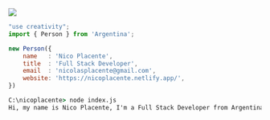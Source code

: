 <!--x axis divider-->
<img src="/assets/images/horizontal-divider-gradient.gif">

```js
"use creativity";
import { Person } from 'Argentina';

new Person({
    name   : 'Nico Placente',
    title  : 'Full Stack Developer',
    email  : 'nicolasplacente@gmail.com',
    website: 'https://nicoplacente.netlify.app/',
})
```

```cmd
C:\nicoplacente> node index.js
Hi, my name is Nico Placente, I'm a Full Stack Developer from Argentina.
```

